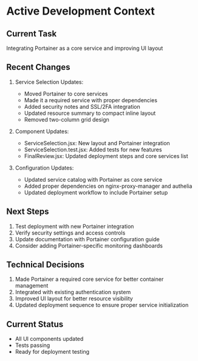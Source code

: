 # Active Development Context

## Current Task
Integrating Portainer as a core service and improving UI layout

## Recent Changes
1. Service Selection Updates:
   - Moved Portainer to core services
   - Made it a required service with proper dependencies
   - Added security notes and SSL/2FA integration
   - Updated resource summary to compact inline layout
   - Removed two-column grid design

2. Component Updates:
   - ServiceSelection.jsx: New layout and Portainer integration
   - ServiceSelection.test.jsx: Added tests for new features
   - FinalReview.jsx: Updated deployment steps and core services list

3. Configuration Updates:
   - Updated service catalog with Portainer as core service
   - Added proper dependencies on nginx-proxy-manager and authelia
   - Updated deployment workflow to include Portainer setup

## Next Steps
1. Test deployment with new Portainer integration
2. Verify security settings and access controls
3. Update documentation with Portainer configuration guide
4. Consider adding Portainer-specific monitoring dashboards

## Technical Decisions
1. Made Portainer a required core service for better container management
2. Integrated with existing authentication system
3. Improved UI layout for better resource visibility
4. Updated deployment sequence to ensure proper service initialization

## Current Status
- All UI components updated
- Tests passing
- Ready for deployment testing